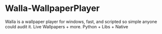 # Walla-WallpaperPlayer
Walla is a wallpaper player for windows, fast, and scripted so simple anyone could audit it. Live Wallpapers + more. Python + Libs + Native
